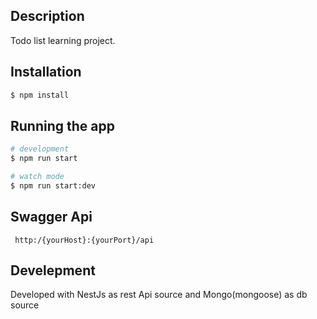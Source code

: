 ## Description

Todo list learning project.

## Installation

```bash
$ npm install
```

## Running the app

```bash
# development
$ npm run start

# watch mode
$ npm run start:dev
```

## Swagger Api

` http:/{yourHost}:{yourPort}/api`

## Develepment

Developed with NestJs as rest Api source and Mongo(mongoose) as db source
